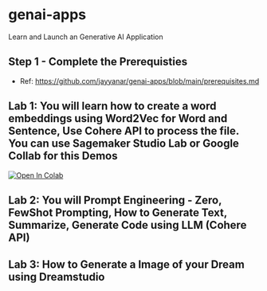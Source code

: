 # genai-apps
Learn and Launch an Generative AI Application

## Step 1 - Complete the Prerequisties

- Ref: https://github.com/jayyanar/genai-apps/blob/main/prerequisites.md


## Lab 1: You will learn how to create a word embeddings using Word2Vec for Word and Sentence, Use Cohere API to process the file. You can use Sagemaker Studio Lab or Google Collab for this Demos

[![Open In Colab](https://colab.research.google.com/assets/colab-badge.svg)](https://colab.research.google.com/github/jayyanar/genai-apps/)

## Lab 2: You will Prompt Engineering - Zero, FewShot Prompting, How to Generate Text, Summarize, Generate Code using LLM (Cohere API)


## Lab 3: How to Generate a Image of your Dream using Dreamstudio


